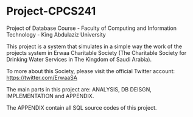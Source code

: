 # Project-CPCS241

Project of Database Course - Faculty of Computing and Information Technology - King Abdulaziz University



This project is a system that simulates in a simple way the work of the projects system in Erwaa Charitable Society (The Charitable Society for Drinking Water Services in The Kingdom of Saudi Arabia).



To more about this Society, please visit the official Twitter account: https://twitter.com/ErwaaSA



The main parts in this project are:
ANALYSIS, DB DEISGN, IMPLEMENTATION and APPENDIX.


The APPENDIX contain all SQL source codes of this project.

